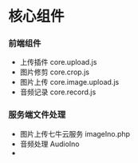 # 核心组件

### 前端组件

+ 上传插件 core.upload.js
+ 图片修剪 core.crop.js
+ 图片上传 core.image.upload.js
+ 音频记录 core.record.js

###  服务端文件处理

+ 图片上传七牛云服务 imageIno.php
+ 音频处理 AudioIno
+ 
